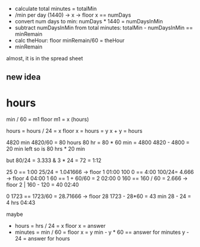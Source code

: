 - calculate total minutes = totalMin
- /min per day (1440) -> x -> floor x == numDays
- convert num days to min: numDays * 1440 = numDaysInMin
- subtract numDaysInMin from total minutes: totalMin - numDaysInMin == minRemain
- calc theHour: floor minRemain/60 = theHour
- minRemain

almost, it is in the spread sheet


new idea
-------------------------
# hours
min / 60 = m1
floor m1                   = x (hours)

hours = hours / 24 = x
        floor x = hours    = y
        x + y              = hours




4820 min
4820/60 = 80 hours
80 hr = 80 * 60 min = 4800
4820 - 4800 = 20 min left
so is 80 hrs * 20 min

but 80/24 = 3.333
&   3 * 24 = 72 = 1:12


  25     0 == 1:00 25/24 = 1.041666 -> floor 1                       01:00
 100     0 == 4:00 100/24= 4.666 -> floor 4                          04:00
   1    60 == 1 + 60/60  = 2                                         02:00
   0   160 == 160 / 60   = 2.666 -> floor 2 | 160 - 120 = 40         02:40

   0  1723 == 1723/60 = 28.71666 -> floor 28
                        1723 - 28*60 =  43 min
                        28 - 24 =        4 hrs                       04:43

maybe
- hours = hrs / 24 = x 
          floor x = answer
- minutes = min / 60 = floor x = y
            min - y * 60 == answer for minutes
            y - 24 = answer for hours
